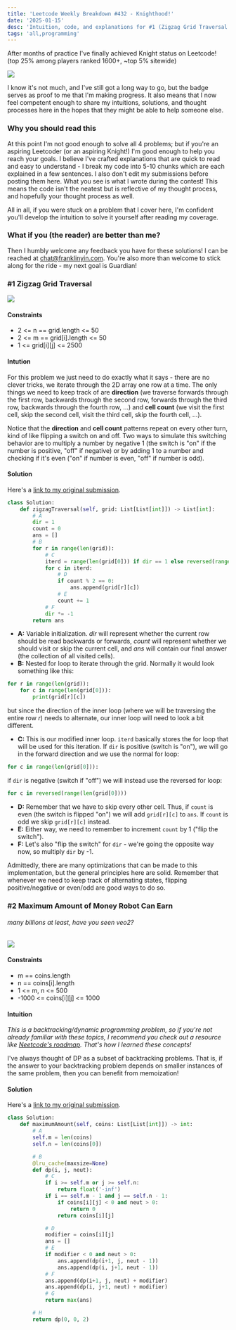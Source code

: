 ```yaml
---
title: 'Leetcode Weekly Breakdown #432 - Knighthood!'
date: '2025-01-15'
desc: 'Intuition, code, and explanations for #1 (Zigzag Grid Traversal with Skip) and #2 (Maximum Amount of Money Robot Can Earn)'
tags: 'all,programming'
---
```

After months of practice I've finally achieved Knight status on Leetcode! (top 25% among players ranked 1600+, ~top 5% sitewide)

![](/images/011525/knight.png)

I know it's not much, and I've still got a long way to go, but the badge serves as proof to me that I'm making progress. It also means that I now feel competent enough to share my intuitions, solutions, and thought processes here in the hopes that they might be able to help someone else.

### Why you should read this
At this point I'm not good enough to solve all 4 problems; but if you're an aspiring Leetcoder (or an aspiring Knight!) I'm good enough to help you reach your goals. I believe I've crafted explanations that are quick to read and easy to understand - I break my code into 5-10 chunks which are each explained in a few sentences. I also don't edit my submissions before posting them here. What you see is what I wrote during the contest! This means the code isn't the neatest but is reflective of my thought process, and hopefully your thought process as well. 

All in all, if you were stuck on a problem that I cover here, I'm confident you'll develop the intuition to solve it yourself after reading my coverage.

### What if you (the reader) are better than me?
Then I humbly welcome any feedback you have for these solutions! I can be reached at [chat@franklinyin.com](mailto:chat@franklinyin.com). You're also more than welcome to stick along for the ride - my next goal is Guardian!

### #1 Zigzag Grid Traversal
![](/images/011525/1stmnt.png)

#### Constraints
- 2 <= n == grid.length <= 50
- 2 <= m == grid[i].length <= 50
- 1 <= grid[i][j] <= 2500

#### Intution
For this problem we just need to do exactly what it says - there are no clever tricks, we iterate through the 2D array one row at a time. The only things we need to keep track of are **direction** (we traverse forwards through the first row, backwards through the second row, forwards through the third row, backwards through the fourth row, ...) and **cell count** (we visit the first cell, skip the second cell, visit the third cell, skip the fourth cell, ...).

Notice that the **direction** and **cell count** patterns repeat on every other turn, kind of like flipping a switch on and off. Two ways to simulate this switching behavior are to multiply a number by negative 1 (the switch is "on" if the number is positive, "off" if negative) or by adding 1 to a number and checking if it's even ("on" if number is even, "off" if number is odd).
#### Solution
Here's a [link to my original submission](https://leetcode.com/contest/weekly-contest-432/submissions/detail/1505646755/).
```python
class Solution:
    def zigzagTraversal(self, grid: List[List[int]]) -> List[int]:
        # A
        dir = 1
        count = 0
        ans = []
        # B
        for r in range(len(grid)):
            # C
            iterd = range(len(grid[0])) if dir == 1 else reversed(range(len(grid[0])))
            for c in iterd:
                # D
                if count % 2 == 0:
                    ans.append(grid[r][c])
                # E
                count += 1
            # F
            dir *= -1
        return ans
```
- **A:** Variable initialization. *dir* will represent whether the current row should be read backwards or forwards, *count* will represent whether we should visit or skip the current cell, and *ans* will contain our final answer (the collection of all visited cells).
- **B:** Nested for loop to iterate through the grid. Normally it would look something like this:
```python
for r in range(len(grid)):
    for c in range(len(grid[0])):
        print(grid[r][c])
```
but since the direction of the inner loop (where we will be traversing the entire row *r*) needs to alternate, our inner loop will need to look a bit different.
- **C:** This is our modified inner loop. `iterd` basically stores the for loop that will be used for this iteration. If `dir` is positive (switch is "on"), we will go in the forward direction and we use the normal for loop:
```python
for c in range(len(grid[0])):
```
if `dir` is negative (switch if "off") we will instead use the reversed for loop:
```python
for c in reversed(range(len(grid[0])))
```
- **D:** Remember that we have to skip every other cell. Thus, if `count` is even (the switch is flipped "on") we will add `grid[r][c]` to `ans`. If `count` is odd we skip `grid[r][c]` instead. 
- **E:** Either way, we need to remember to increment `count` by 1 ("flip the switch").
- **F:** Let's also "flip the switch" for `dir` - we're going the opposite way now, so multiply `dir` by -1.

Admittedly, there are many optimizations that can be made to this implementation, but the general principles here are solid. Remember that whenever we need to keep track of alternating states, flipping positive/negative or even/odd are good ways to do so.
### #2 Maximum Amount of Money Robot Can Earn
###### many billions at least, have you seen veo2?
![](/images/011525/2stmnt.png)
#### Constraints
- m == coins.length
- n == coins[i].length
- 1 <= m, n <= 500
- -1000 <= coins[i][j] <= 1000
#### Intuition
*This is a backtracking/dynamic programming problem, so if you're not already familiar with these topics, I recommend you check out a resource like [Neetcode's roadmap](https://neetcode.io/roadmap). That's how I  learned these concepts!*

I've always thought of DP as a subset of backtracking problems. That is, if the answer to your backtracking problem depends on smaller instances of the same problem, then you can benefit from memoization!
#### Solution
Here's a [link to my original submission](https://leetcode.com/contest/weekly-contest-432/submissions/detail/1505684466/).
```python
class Solution:
    def maximumAmount(self, coins: List[List[int]]) -> int:
        # A
        self.m = len(coins)
        self.n = len(coins[0])

        # B
        @lru_cache(maxsize=None)
        def dp(i, j, neut):
            # C
            if i >= self.m or j >= self.n:
                return float('-inf')
            if i == self.m - 1 and j == self.n - 1:
                if coins[i][j] < 0 and neut > 0:
                    return 0
                return coins[i][j]

            # D
            modifier = coins[i][j]
            ans = []
            # E
            if modifier < 0 and neut > 0:
                ans.append(dp(i+1, j, neut - 1))
                ans.append(dp(i, j+1, neut - 1))
            # F
            ans.append(dp(i+1, j, neut) + modifier)
            ans.append(dp(i, j+1, neut) + modifier)
            # G
            return max(ans)

        # H    
        return dp(0, 0, 2)
```